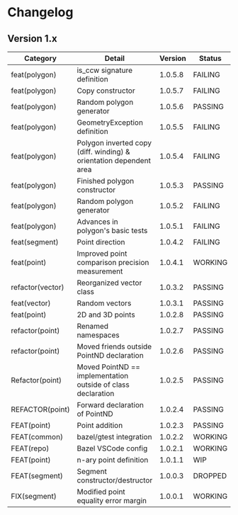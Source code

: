 # Changelog

## Version 1.x

| Category         | Detail                                                             | Version | Status  |
| ---------------- | ------------------------------------------------------------------ | ------- | ------- |
| feat(polygon)    | is_ccw signature definition                                        | 1.0.5.8 | FAILING |
| feat(polygon)    | Copy constructor                                                   | 1.0.5.7 | FAILING |
| feat(polygon)    | Random polygon generator                                           | 1.0.5.6 | PASSING |
| feat(polygon)    | GeometryException definition                                       | 1.0.5.5 | FAILING |
| feat(polygon)    | Polygon inverted copy (diff. winding) & orientation dependent area | 1.0.5.4 | FAILING |
| feat(polygon)    | Finished polygon constructor                                       | 1.0.5.3 | PASSING |
| feat(polygon)    | Random polygon generator                                           | 1.0.5.2 | FAILING |
| feat(polygon)    | Advances in polygon's basic tests                                  | 1.0.5.1 | FAILING |
| feat(segment)    | Point direction                                                    | 1.0.4.2 | FAILING |
| feat(point)      | Improved point comparison precision measurement                    | 1.0.4.1 | WORKING |
| refactor(vector) | Reorganized vector class                                           | 1.0.3.2 | PASSING |
| feat(vector)     | Random vectors                                                     | 1.0.3.1 | PASSING |
| feat(point)      | 2D and 3D points                                                   | 1.0.2.8 | PASSING |
| refactor(point)  | Renamed namespaces                                                 | 1.0.2.7 | PASSING |
| refactor(point)  | Moved friends outside PointND declaration                          | 1.0.2.6 | PASSING |
| Refactor(point)  | Moved PointND == implementation outside of class declaration       | 1.0.2.5 | PASSING |
| REFACTOR(point)  | Forward declaration of PointND                                     | 1.0.2.4 | PASSING |
| FEAT(point)      | Point addition                                                     | 1.0.2.3 | PASSING |
| FEAT(common)     | bazel/gtest integration                                            | 1.0.2.2 | WORKING |
| FEAT(repo)       | Bazel VSCode config                                                | 1.0.2.1 | WORKING |
| FEAT(point)      | n-ary point definition                                             | 1.0.1.1 | WIP     |
| FEAT(segment)    | Segment constructor/destructor                                     | 1.0.0.3 | DROPPED |
| FIX(segment)     | Modified point equality error margin                               | 1.0.0.1 | WORKING |